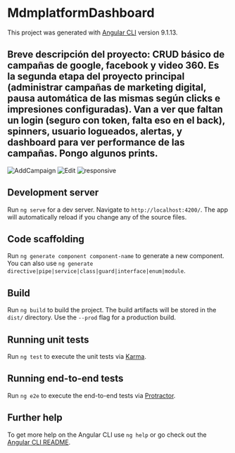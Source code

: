 # MdmplatformDashboard

This project was generated with [Angular CLI](https://github.com/angular/angular-cli) version 9.1.13.

## Breve descripción del proyecto: CRUD básico de campañas de google, facebook y video 360. Es la segunda etapa del proyecto principal (administrar campañas de marketing digital, pausa automática de las mismas según clicks e impresiones configuradas). Van a ver que faltan un login (seguro con token, falta eso en el back), spinners, usuario logueados, alertas, y dashboard para ver performance de las campañas. Pongo algunos prints.

![AddCampaign](https://user-images.githubusercontent.com/28711218/150850103-27379738-79b1-46ab-b20a-a927028d5f25.JPG)
![Edit](https://user-images.githubusercontent.com/28711218/150850123-b39fecee-e5e7-46fa-b1f1-120900942769.JPG)
![responsive](https://user-images.githubusercontent.com/28711218/150850143-a89dd714-f080-40b2-8a91-4ddcfb1fc43b.JPG)

## Development server

Run `ng serve` for a dev server. Navigate to `http://localhost:4200/`. The app will automatically reload if you change any of the source files.

## Code scaffolding

Run `ng generate component component-name` to generate a new component. You can also use `ng generate directive|pipe|service|class|guard|interface|enum|module`.

## Build

Run `ng build` to build the project. The build artifacts will be stored in the `dist/` directory. Use the `--prod` flag for a production build.

## Running unit tests

Run `ng test` to execute the unit tests via [Karma](https://karma-runner.github.io).

## Running end-to-end tests

Run `ng e2e` to execute the end-to-end tests via [Protractor](http://www.protractortest.org/).

## Further help

To get more help on the Angular CLI use `ng help` or go check out the [Angular CLI README](https://github.com/angular/angular-cli/blob/master/README.md).
